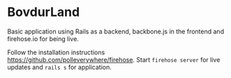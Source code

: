 BovdurLand
==========

Basic application using Rails as a backend, backbone.js in the frontend and firehose.io for being live.

Follow the installation instructions https://github.com/polleverywhere/firehose.
Start `firehose server` for live updates and `rails s` for application.
